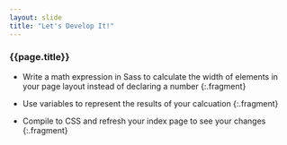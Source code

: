 ```yaml
---
layout: slide
title: "Let's Develop It!"
---
```


### {{page.title}}

* Write a math expression in Sass to calculate the width of elements
in your page layout instead of declaring a number
{:.fragment}

* Use variables to represent the results of your calcuation
{:.fragment}

* Compile to CSS and refresh your index page to see your changes
{:.fragment}
